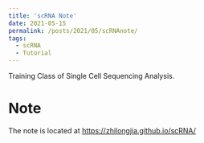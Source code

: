 ```yaml
---
title: 'scRNA Note'
date: 2021-05-15
permalink: /posts/2021/05/scRNAnote/
tags:
  - scRNA
  - Tutorial
---
```


Training Class of Single Cell Sequencing Analysis.

Note
======
The note is located at https://zhilongjia.github.io/scRNA/

